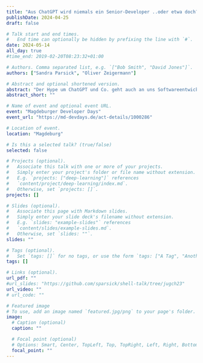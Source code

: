 ```yaml
---
title: "Aus ChatGPT wird niemals ein Senior-Developer ..oder etwa doch?"
publishDate: 2024-04-25
draft: false

# Talk start and end times.
#   End time can optionally be hidden by prefixing the line with `#`.
date: 2024-05-14
all_day: true
#time_end: 2019-02-20T08:23:32+01:00

# Authors. Comma separated list, e.g. `["Bob Smith", "David Jones"]`.
authors: ["Sandra Parsick", "Oliver Zeigermann"]

# Abstract and optional shortened version.
abstract: "Der Hype um ChatGPT und Co. geht auch an uns Softwareentwickler nicht vorbei. Einige Stimmen behaupten auch, dass LLM-Werkzeuge uns Softwareentwickler ersetzen können. Aber können sie es wirklich?\n\nDieser Vortrag beleuchtet das Potenzial von LLM-Werkzeugen für die tägliche Arbeit und ihre Grenzen. Es werden nicht nur handwerkliche Veränderungen betrachtet, sondern sich auch Gedanken gemacht, was sich im generellen an dem Beruf Softwareentwickler ändert. Die Vortragenden wagen eine Prognose, was uns in der Zukunft erwartet. Dabei betrachten Sandra und Olli Pro und Contra kontrovers als Tag-Team."
abstract_short: ""

# Name of event and optional event URL.
event: "Magdeburger Developer Days"
event_url: "https://md-devdays.de/act-details/1000286"

# Location of event.
location: "Magdeburg"

# Is this a selected talk? (true/false)
selected: false

# Projects (optional).
#   Associate this talk with one or more of your projects.
#   Simply enter your project's folder or file name without extension.
#   E.g. `projects: ["deep-learning"]` references
#   `content/project/deep-learning/index.md`.
#   Otherwise, set `projects: []`.
projects: []

# Slides (optional).
#   Associate this page with Markdown slides.
#   Simply enter your slide deck's filename without extension.
#   E.g. `slides: "example-slides"` references
#   `content/slides/example-slides.md`.
#   Otherwise, set `slides: ""`.
slides: ""

# Tags (optional).
#   Set `tags: []` for no tags, or use the form `tags: ["A Tag", "Another Tag"]` for one or more tags.
tags: []

# Links (optional).
url_pdf: ""
#url_slides: "https://github.com/sparsick/shell-talk/tree/jugch23"
url_video: ""
# url_code: ""

# Featured image
# To use, add an image named `featured.jpg/png` to your page's folder.
image:
  # Caption (optional)
  caption: ""

  # Focal point (optional)
  # Options: Smart, Center, TopLeft, Top, TopRight, Left, Right, BottomLeft, Bottom, BottomRight
  focal_point: ""
---
```

